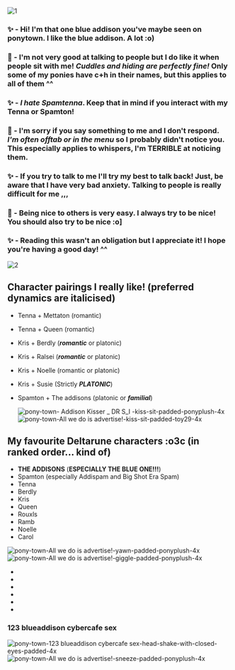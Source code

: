 
![1](https://github.com/user-attachments/assets/e4cf060c-e180-40d7-963c-e54bc4551458)

### ✨ - **Hi! I'm that one blue addison you've maybe seen on ponytown.** I like the blue addison. **A lot :o)** 
### 🌟 - I'm not very good at talking to people but I do like it when people sit with me! *Cuddles and hiding are perfectly fine!* Only some of my ponies have c+h in their names, but this applies to all of them ^^ 
### ✨ - *I hate Spamtenna*. Keep that in mind if you interact with my Tenna or Spamton! 
### 🌟 - **I'm sorry if you say something to me and I don't respond. *I'm often offtab or in the menu* so I probably didn't notice you.** This especially applies to whispers, I'm TERRIBLE at noticing them. 
### ✨ - If you try to talk to me I'll try my best to talk back! Just, be aware that I have very bad anxiety. Talking to people is really difficult for me ,,, 
### 🌟 - Being nice to others is very easy. I always try to be nice! You should also try to be nice :o] 
### ✨ - Reading this wasn't an obligation but I appreciate it! I hope you're having a good day! ^^ 

![2](https://github.com/user-attachments/assets/8557eece-1810-4251-8441-62dae32fe375)

## Character pairings I really like! (preferred dynamics are italicised)
- Tenna + Mettaton (romantic)
- Tenna + Queen (romantic)
- Kris + Berdly (***romantic*** or platonic)
- Kris + Ralsei (***romantic*** or platonic)
- Kris + Noelle (romantic or platonic)
- Kris + Susie (Strictly ***PLATONIC***)
- Spamton + The addisons (platonic or ***familial***)

  ![pony-town-  Addison Kisser _ DR S_I  -kiss-sit-padded-ponyplush-4x](https://github.com/user-attachments/assets/9ace1c96-6c1d-4fdc-9e3c-f9e15f1f62a4)
![pony-town-_All we do is advertise!_-kiss-sit-padded-toy29-4x](https://github.com/user-attachments/assets/7bb53b02-b136-4d49-b45e-3558ec315732)


## My favourite Deltarune characters :o3c (in ranked order... kind of)
- **THE ADDISONS** (**ESPECIALLY THE BLUE ONE!!!**)
- Spamton (especially Addispam and Big Shot Era Spam)
- Tenna
- Berdly
- Kris
- Queen
- Rouxls
- Ramb
- Noelle
- Carol


![pony-town-_All we do is advertise!_-yawn-padded-ponyplush-4x](https://github.com/user-attachments/assets/5e0f3237-8308-4bd7-8c00-a37806852b28)
![pony-town-_All we do is advertise!_-giggle-padded-ponyplush-4x](https://github.com/user-attachments/assets/d5ddfe73-aa62-41e9-9104-2c79015af8bb)

-
-
-
-
-
-

### 123 blueaddison cybercafe sex


![pony-town-123 blueaddison cybercafe sex-head-shake-with-closed-eyes-padded-4x](https://github.com/user-attachments/assets/508c5bab-e185-4279-af4e-038a147b6de1)
![pony-town-_All we do is advertise!_-sneeze-padded-ponyplush-4x](https://github.com/user-attachments/assets/b2119440-fd20-41a4-9513-7857cbf47ddd)



